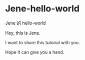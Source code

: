 # Jene-hello-world
Jene 的 hello-world

Hey, this is Jene.

I want to share this tutorial with you. 

Hope it can give you a hand.
